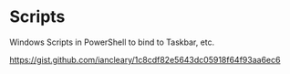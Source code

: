 # Scripts
Windows Scripts in PowerShell to bind to Taskbar, etc.

https://gist.github.com/iancleary/1c8cdf82e5643dc05918f64f93aa6ec6

